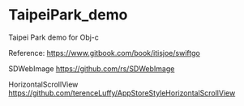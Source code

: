 # TaipeiPark_demo
Taipei Park demo for Obj-c

Reference:
https://www.gitbook.com/book/itisjoe/swiftgo

SDWebImage
https://github.com/rs/SDWebImage

HorizontalScrollView
https://github.com/terenceLuffy/AppStoreStyleHorizontalScrollView

